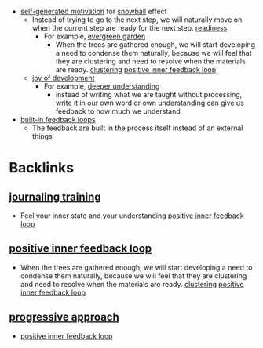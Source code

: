 - [self-generated motivation](<self-generated motivation.md>) for [snowball](<snowball.md>) effect
    - Instead of trying to go to the next step, we will naturally move on when the current step are ready for the next step. [readiness](<readiness.md>)
        - For example, [evergreen garden](<evergreen garden.md>) 
            - When the trees are gathered enough, we will start developing a need to condense them naturally, because we will feel that they are clustering and need to resolve when the materials are ready. [clustering](<clustering.md>) [positive inner feedback loop](<positive inner feedback loop.md>)
    - [joy of development](<joy of development.md>)
        - For example, [deeper understanding](<deeper understanding.md>)
            - instead of writing what we are taught without processing, write it in our own word or own understanding can give us feedback to how much we understand
- [built-in feedback loops](<built-in feedback loops.md>)
    - The feedback are built in the process itself instead of an external things

# Backlinks
## [journaling training](<journaling training.md>)
- Feel your inner state and your understanding [positive inner feedback loop](<positive inner feedback loop.md>)

## [positive inner feedback loop](<positive inner feedback loop.md>)
- When the trees are gathered enough, we will start developing a need to condense them naturally, because we will feel that they are clustering and need to resolve when the materials are ready. [clustering](<clustering.md>) [positive inner feedback loop](<positive inner feedback loop.md>)

## [progressive approach](<progressive approach.md>)
- [positive inner feedback loop](<positive inner feedback loop.md>)

